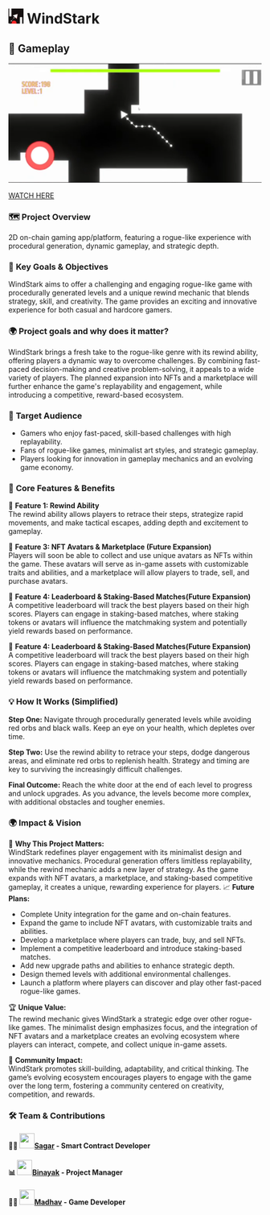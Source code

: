 # <img src="https://github.com/0xWindStark/.github/blob/main/icon.png" alt="WindStark Icon" width="30" height="30"> **WindStark**


## 🌟 **Gameplay**
[![Watch the video](https://github.com/0xWindStark/.github/blob/main/Screenshot%202025-02-01%20010719.png)](https://github.com/0xWindStark/.github/blob/main/videoplayback.mp4)



[WATCH HERE](https://www.youtube.com/watch?v=VHjPhsDyh6U&t=3s&ab_channel=SoarinSkySagar)


### 🗺️ **Project Overview**  
2D on-chain gaming app/platform, featuring a rogue-like experience with procedural generation, dynamic gameplay, and strategic depth.



### 🎯 **Key Goals & Objectives**  
WindStark aims to offer a challenging and engaging rogue-like game with procedurally generated levels and a unique rewind mechanic that blends strategy, skill, and creativity. The game provides an exciting and innovative experience for both casual and hardcore gamers.

### 🌍 **Project goals and why does it matter?**  
WindStark brings a fresh take to the rogue-like genre with its rewind ability, offering players a dynamic way to overcome challenges. By combining fast-paced decision-making and creative problem-solving, it appeals to a wide variety of players. The planned expansion into NFTs and a marketplace will further enhance the game's replayability and engagement, while introducing a competitive, reward-based ecosystem.

### 🧩 **Target Audience**  
- Gamers who enjoy fast-paced, skill-based challenges with high replayability.
- Fans of rogue-like games, minimalist art styles, and strategic gameplay.
- Players looking for innovation in gameplay mechanics and an evolving game economy.


### 🎉 **Core Features & Benefits**  

📌 **Feature 1: Rewind Ability**  
The rewind ability allows players to retrace their steps, strategize rapid movements, and make tactical escapes, adding depth and excitement to gameplay.

📌 **Feature 3: NFT Avatars & Marketplace (Future Expansion)**  
Players will soon be able to collect and use unique avatars as NFTs within the game. These avatars will serve as in-game assets with customizable traits and abilities, and a marketplace will allow players to trade, sell, and purchase avatars.

📌 **Feature 4: Leaderboard & Staking-Based Matches(Future Expansion)**  
A competitive leaderboard will track the best players based on their high scores. Players can engage in staking-based matches, where staking tokens or avatars will influence the matchmaking system and potentially yield rewards based on performance.

📌 **Feature 4: Leaderboard & Staking-Based Matches(Future Expansion)**  
A competitive leaderboard will track the best players based on their high scores. Players can engage in staking-based matches, where staking tokens or avatars will influence the matchmaking system and potentially yield rewards based on performance.

### 💡 **How It Works (Simplified)**  

**Step One:** Navigate through procedurally generated levels while avoiding red orbs and black walls. Keep an eye on your health, which depletes over time.  

**Step Two:** Use the rewind ability to retrace your steps, dodge dangerous areas, and eliminate red orbs to replenish health. Strategy and timing are key to surviving the increasingly difficult challenges.  

**Final Outcome:** Reach the white door at the end of each level to progress and unlock upgrades. As you advance, the levels become more complex, with additional obstacles and tougher enemies. 




### 🌍 **Impact & Vision**

🚀 **Why This Project Matters:**  
WindStark redefines player engagement with its minimalist design and innovative mechanics. Procedural generation offers limitless replayability, while the rewind mechanic adds a new layer of strategy. As the game expands with NFT avatars, a marketplace, and staking-based competitive gameplay, it creates a unique, rewarding experience for players.
📈 **Future Plans:**  
- Complete Unity integration for the game and on-chain features.
- Expand the game to include NFT avatars, with customizable traits and abilities.
- Develop a marketplace where players can trade, buy, and sell NFTs.
- Implement a competitive leaderboard and introduce staking-based matches.
- Add new upgrade paths and abilities to enhance strategic depth.
- Design themed levels with additional environmental challenges.
- Launch a platform where players can discover and play other fast-paced rogue-like games.

🏆 **Unique Value:**  
The rewind mechanic gives WindStark a strategic edge over other rogue-like games. The minimalist design emphasizes focus, and the integration of NFT avatars and a marketplace creates an evolving ecosystem where players can interact, compete, and collect unique in-game assets.

🌟 **Community Impact:**  
WindStark promotes skill-building, adaptability, and critical thinking. The game’s evolving ecosystem encourages players to engage with the game over the long term, fostering a community centered on creativity, competition, and rewards.




### 🛠️ **Team & Contributions**  

#### 🧑‍💻 <img src="https://github.com/SoarinSkySagar.png" width="30" height="30">[Sagar](https://github.com/SoarinSkySagar) - Smart Contract Developer  


#### 📊 <img src="https://github.com/Binayak9932.png" width="30" height="30">[Binayak](https://github.com/Binayak9932) - Project Manager  
>

#### 🧑‍💻 <img src="https://github.com/KindaMAD-hav.png" width="30" height="30">[Madhav](https://github.com/KindaMAD-hav) - Game Developer  




